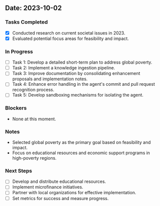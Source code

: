 ## Date: 2023-10-02

### Tasks Completed
- [x] Conducted research on current societal issues in 2023.
- [x] Evaluated potential focus areas for feasibility and impact.

### In Progress
- [ ] Task 1: Develop a detailed short-term plan to address global poverty.
- [ ] Task 2: Implement a knowledge ingestion pipeline.
- [ ] Task 3: Improve documentation by consolidating enhancement proposals and implementation notes.
- [ ] Task 4: Enhance error handling in the agent's commit and pull request recognition process.
- [ ] Task 5: Develop sandboxing mechanisms for isolating the agent.

### Blockers
- None at this moment.

### Notes
- Selected global poverty as the primary goal based on feasibility and impact.
- Focus on educational resources and economic support programs in high-poverty regions.

### Next Steps
- [ ] Develop and distribute educational resources.
- [ ] Implement microfinance initiatives.
- [ ] Partner with local organizations for effective implementation.
- [ ] Set metrics for success and measure progress.